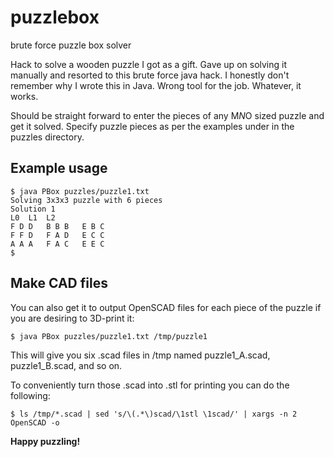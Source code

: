 # puzzlebox
brute force puzzle box solver

Hack to solve a wooden puzzle I got as a gift. Gave up on solving it manually and resorted to this brute force java hack. I honestly don't remember why I wrote this in Java. Wrong tool for the job. Whatever, it works.

Should be straight forward to enter the pieces of any M*N*O sized puzzle and get it solved. Specify puzzle pieces as per the examples under in the puzzles directory. 

## Example usage
```
$ java PBox puzzles/puzzle1.txt
Solving 3x3x3 puzzle with 6 pieces
Solution 1
L0	L1	L2
F D D 	B B B 	E B C
F F D 	F A D 	E C C
A A A 	F A C 	E E C
$
```

## Make CAD files
You can also get it to output OpenSCAD files for each piece of the puzzle if you are desiring to 3D-print it:
```
$ java PBox puzzles/puzzle1.txt /tmp/puzzle1
```

This will give you six .scad files in /tmp named puzzle1_A.scad, puzzle1_B.scad, and so on.

To conveniently turn those .scad into .stl for printing you can do the following:
```
$ ls /tmp/*.scad | sed 's/\(.*\)scad/\1stl \1scad/' | xargs -n 2 OpenSCAD -o
```

**Happy puzzling!**